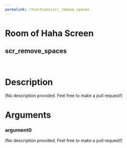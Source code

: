```yaml
---
permalink: /functions/scr_remove_spaces
---
```

# Room of Haha Screen  
## scr_remove_spaces  
&nbsp;  
# Description  
(No description provided. Feel free to make a pull request!) 
&nbsp;  
# Arguments
### argument0
(No description provided. Feel free to make a pull request!)
&nbsp;  


